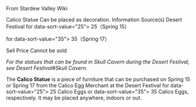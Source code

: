 From Stardew Valley Wiki

Calico Statue Can be placed as decoration. Information Source(s) Desert Festival for data-sort-value="25"&gt; 25（Spring 15）

for data-sort-value="35"&gt; 35（Spring 17）

Sell Price Cannot be sold

*For the statues that can be found in Skull Cavern during the Desert Festival, see Desert Festival#Skull Cavern.*

The **Calico Statue** is a piece of furniture that can be purchased on Spring 15 or Spring 17 from the Calico Egg Merchant at the Desert Festival for data-sort-value="25"&gt; 25 Calico Eggs or data-sort-value="35"&gt; 35 Calico Eggs, respectively. It may be placed anywhere, indoors or out.